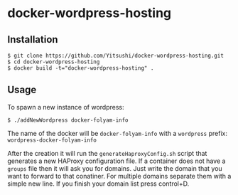 # docker-wordpress-hosting

## Installation

    $ git clone https://github.com/Yitsushi/docker-wordpress-hosting.git
    $ cd docker-wordpress-hosting
    $ docker build -t="docker-wordpress-hosting" .

## Usage

To spawn a new instance of wordpress:

    $ ./addNewWordpress docker-folyam-info

The name of the docker will be `docker-folyam-info` with a `wordpress` prefix: `wordpress-docker-folyam-info`

After the creation it will run the `generateHaproxyConfig.sh` script that generates a new HAProxy configuration file.
If a container does not have a `groups` file then it will ask you for domains. Just write the domain that you want to
forward to that conatiner. For multiple domains separate them with a simple new line. If you finish your domain list press
control+D.
